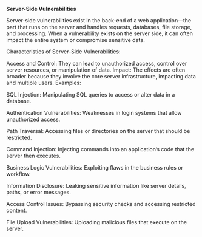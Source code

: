 **Server-Side Vulnerabilities**

Server-side vulnerabilities exist in the back-end of a web application—the part that runs on the server and handles requests, databases, file storage, and processing. When a vulnerability exists on the server side, it can often impact the entire system or compromise sensitive data.

Characteristics of Server-Side Vulnerabilities:

Access and Control: They can lead to unauthorized access, control over server resources, or manipulation of data.
Impact: The effects are often broader because they involve the core server infrastructure, impacting data and multiple users.
Examples:

SQL Injection: Manipulating SQL queries to access or alter data in a database.

Authentication Vulnerabilities: Weaknesses in login systems that allow unauthorized access.

Path Traversal: Accessing files or directories on the server that should be restricted.

Command Injection: Injecting commands into an application’s code that the server then executes.

Business Logic Vulnerabilities: Exploiting flaws in the business rules or workflow.

Information Disclosure: Leaking sensitive information like server details, paths, or error messages.

Access Control Issues: Bypassing security checks and accessing restricted content.

File Upload Vulnerabilities: Uploading malicious files that execute on the server.
